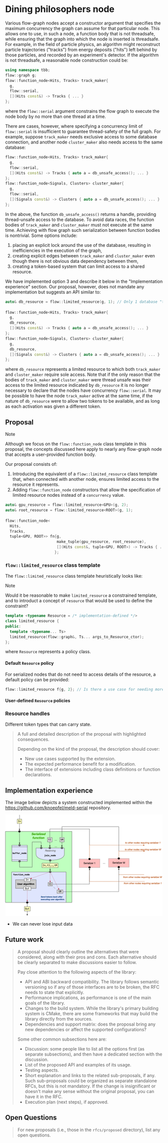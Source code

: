 # Dining philosophers node

Various flow-graph nodes accept a constructor argument that specifies the maximum concurrency the graph can assume for that particular node.
This allows one to use, in such a node, a function body that is not threadsafe, while ensuring that the graph into which the node is inserted is threadsafe.
For example, in the field of particle physics, an algorithm might reconstruct particle trajectories ("tracks") from energy deposits ("hits") left behind by those particles, and recorded by an experiment's detector.
If the algorithm is not threadsafe, a reasonable node construction could be:

``` c++
using namespace tbb;
flow::graph g;
flow::function_node<Hits, Tracks> track_maker{
  g,
  flow::serial, 
  [](Hits const&) -> Tracks { ... }
};
```

where the `flow::serial` argument constrains the flow graph to execute the node body by no more than one thread at a time.

There are cases, however, where specifying a concurrency limit of `flow::serial` is insufficient to guarantee thread-safety of the full graph.
For example, suppose `track_maker` needs exclusive access to some database connection, and another node `cluster_maker` also needs access to the same database:

``` c++
flow::function_node<Hits, Tracks> track_maker{
  g,
  flow::serial,
  [](Hits const&) -> Tracks { auto a = db_unsafe_access(); ... }
};
flow::function_node<Signals, Clusters> cluster_maker{
  g,
  flow::serial, 
  [](Signals const&) -> Clusters { auto a = db_unsafe_access(); ... }
};
```

In the above, the function `db_unsafe_access()` returns a handle, providing thread-unsafe access to the database.
To avoid data races, the function bodies of `track_maker` and `cluster_maker` must not execute at the same time.
Achieving with flow graph such serialization between function bodies is nontrivial.
Some options include:

1. placing an explicit lock around the use of the database, resulting in inefficiencies in the execution of the graph,
2. creating explicit edges between `track_maker` and `cluster_maker` even though there is not obvious data dependency between them,
3. creating a token-based system that can limit access to a shared resource.

We have implemented option 3 and describe it below in the "Implementation experience" section.
Our proposal, however, does not mandate any implementation but suggests an API similar to:

``` c++
auto& db_resource = flow::limited_resource(g, 1); // Only 1 database "token" allowed in the entire graph 

flow::function_node<Hits, Tracks> track_maker{
  g,
  db_resource,
  [](Hits const&) -> Tracks { auto a = db_unsafe_access(); ... }
};
flow::function_node<Signals, Clusters> cluster_maker{
  g,
  db_resource, 
  [](Signals const&) -> Clusters { auto a = db_unsafe_access(); ... }
};
```

where `db_resource` represents a limited resource to which both `track_maker` and `cluster_maker` require sole access.
Note that if the only reason that the bodies of `track_maker` and `cluster_maker` were thread unsafe was their access to the limited resource indicated by `db_resource` it is no longer necessary to declare that the nodes have concurrency `flow::serial`.
It may be possible to have the node `track_maker` active at the same time, if the nature of `db_resource` were to allow two tokens to be available, and as long as each activation was given a different token.

## Proposal

> [!NOTE]
> Although we focus on the `flow::function_node` class template in this proposal, the concepts discussed here apply to nearly any flow-graph node that accepts a user-provided function body.

Our proposal consists of: 
1. Introducing the equivalent of a `flow::limited_resource` class template that, when connected with another node, ensures limited access to the resource it represents.
2. Adding `flow::function_node` constructors that allow the specification of limited resource nodes instead of a `concurrency` value.

``` c++
auto& gpu_resource = flow::limited_resource<GPU>(g, 2);
auto& root_resource = flow::limited_resource<ROOT>(g, 1);

flow::function_node<
  Hits,
  Tracks,
  tuple<GPU, ROOT>> fn{g,
                       make_tuple(gpu_resource, root_resource),
                       [](Hits const&, tuple<GPU, ROOT>) -> Tracks { ... }
                      };

```
### `flow::limited_resource` class template

The `flow::limited_resource` class template heuristically looks like:

> [!NOTE]
> Would it be reasonable to make `limited_resource` a constrained template,
> and to introduct a concept of `resource` that would be used to define the
> constraint?

```c++
template <typename Resource = /* implementation-defined */>
class limited_resource {
public:
  template <typename... Ts>
  limited_resource(flow::graph&, Ts... args_to_Resource_ctor);
};
```

where `Resource` represents a policy class.

#### Default `Resource` policy

For serialized nodes that do not need to access details of the resource, a default policy can be provided:

```c++
flow::limited_resource f{g, 2}; // Is there a use case for needing more than one token but not having access to the internals?
```

#### User-defined `Resource` policies

### Resource handles

Different token types that can carry state.

> A full and detailed description of the proposal with highlighted consequences.
>
> Depending on the kind of the proposal, the description should cover:
>
> - New use cases supported by the extension.
> - The expected performance benefit for a modification.
> - The interface of extensions including class definitions or function
> declarations.
>
## Implementation experience

The image below depicts a system constructed implemented within the https://github.com/knoepfel/meld-serial repository.

![Demonstration of token-based serialization system.](function-serialization.png)


- We can never lose input data

## Future work

> A proposal should clearly outline the alternatives that were considered,
> along with their pros and cons. Each alternative should be clearly separated
> to make discussions easier to follow.
>
> Pay close attention to the following aspects of the library:
> - API and ABI backward compatibility. The library follows semantic versioning
>   so if any of those interfaces are to be broken, the RFC needs to state that
>   explicitly.
> - Performance implications, as performance is one of the main goals of the library.
> - Changes to the build system. While the library's primary building system is
>   CMake, there are some frameworks that may build the library directly from the sources.
> - Dependencies and support matrix: does the proposal bring any new
>   dependencies or affect the supported configurations?
>
> Some other common subsections here are:
> - Discussion: some people like to list all the options first (as separate
>   subsections), and then have a dedicated section with the discussion.
> - List of the proposed API and examples of its usage.
> - Testing aspects.
> - Short explanation and links to the related sub-proposals, if any. Such
>   sub-proposals could be organized as separate standalone RFCs, but this is
>   not mandatory. If the change is insignificant or doesn't make any sense
>   without the original proposal, you can have it in the RFC.
> - Execution plan (next steps), if approved.

## Open Questions

> For new proposals (i.e., those in the `rfcs/proposed` directory), list any
> open questions.
